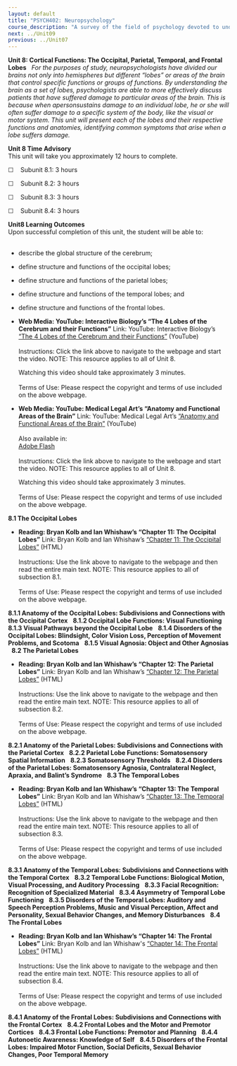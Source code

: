 ```yaml
---
layout: default
title: "PSYCH402: Neuropsychology"
course_description: "A survey of the field of psychology devoted to understanding how the brain functions and how it interacts with the body in order to control and mediate behaviors and actions."
next: ../Unit09
previous: ../Unit07
---
```

**Unit 8: Cortical Functions: The Occipital, Parietal, Temporal, and
Frontal Lobes** <span id="8"></span> 
*For the purposes of study, neuropsychologists have divided our brains
not only* *into hemispheres but different “lobes” or areas of the brain
that control specific functions or groups of functions. By understanding
the brain as a set of lobes, psychologists are able to more effectively
discuss patients that have suffered damage to particular areas of the
brain. This is because when apersonsustains damage to an individual
lobe, he* *or she will often suffer damage to a specific system of the
body, like the visual or motor system. This unit will present each of
the lobes and their respective functions and anatomies, identifying
common symptoms that arise when a lobe suffers damage.*

**Unit 8 Time Advisory**  
This unit will take you approximately 12 hours to complete.  
  
 ☐    Subunit 8.1: 3 hours  
  
 ☐    Subunit 8.2: 3 hours  
  
 ☐    Subunit 8.3: 3 hours  
  
 ☐    Subunit 8.4: 3 hours

**Unit8 Learning Outcomes**  
Upon successful completion of this unit, the student will be able to:  
  
-   describe the global structure of the cerebrum;
-   define structure and functions of the occipital lobes;
-   define structure and functions of the parietal lobes;
-   define structure and functions of the temporal lobes; and
-   define structure and functions of the frontal lobes.

-   **Web Media: YouTube: Interactive Biology’s “The 4 Lobes of the
    Cerebrum and their Functions”**
    Link: YouTube: Interactive Biology’s [“The 4 Lobes of the Cerebrum
    and their
    Functions](http://youtu.be/Vy8EvyQoQIE)[”](http://youtu.be/Vy8EvyQoQIE)
    (YouTube)  
        
     Instructions: Click the link above to navigate to the webpage and
    start the video. NOTE: This resource applies to all of Unit 8.  
      
     Watching this video should take approximately 3 minutes.  
        
     Terms of Use: Please respect the copyright and terms of use
    included on the above webpage.

-   **Web Media: YouTube: Medical Legal Art’s “Anatomy and Functional
    Areas of the Brain”**
    Link: YouTube: Medical Legal Art’s [“Anatomy and Functional Areas of
    the
    Brain](http://youtu.be/HVGlfcP3ATI)[”](http://youtu.be/HVGlfcP3ATI)
    (YouTube)  
        
     Also available in:  
     [Adobe
    Flash](http://catalog.nucleusinc.com/generateexhibit.php?ID=14614&ExhibitKeywordsRaw=&TL=&A=2)  
        
     Instructions: Click the link above to navigate to the webpage and
    start the video. NOTE: This resource applies to all of Unit 8.  
      
     Watching this video should take approximately 3 minutes.  
        
     Terms of Use: Please respect the copyright and terms of use
    included on the above webpage.

**8.1 The Occipital Lobes** <span id="8.1"></span> 
-   **Reading: Bryan Kolb and Ian Whishaw’s “Chapter 11: The Occipital
    Lobes”**
    Link: Bryan Kolb and Ian Whishaw’s [“Chapter 11: The Occipital
    Lobes](http://sites.google.com/site/neuropsychologyspring2011/chapter-11-the-occipital-lobes)[”](http://sites.google.com/site/neuropsychologyspring2011/chapter-11-the-occipital-lobes)
    (HTML)  
        
     Instructions: Use the link above to navigate to the webpage and
    then read the entire main text. NOTE: This resource applies to all
    of subsection 8.1.  
        
     Terms of Use: Please respect the copyright and terms of use
    included on the above webpage.

**8.1.1 Anatomy of the Occipital Lobes: Subdivisions and Connections
with the Occipital Cortex** <span id="8.1.1"></span> 
**8.1.2 Occipital Lobe Functions: Visual Functioning** <span
id="8.1.2"></span> 
**8.1.3 Visual Pathways beyond the Occipital Lobe** <span
id="8.1.3"></span> 
**8.1.4 Disorders of the Occipital Lobes: Blindsight, Color Vision Loss,
Perception of Movement Problems, and Scotoma** <span id="8.1.4"></span> 
**8.1.5 Visual Agnosia: Object and Other Agnosias** <span
id="8.1.5"></span> 
**8.2 The Parietal Lobes** <span id="8.2"></span> 
-   **Reading: Bryan Kolb and Ian Whishaw’s “Chapter 12: The Parietal
    Lobes”**
    Link: Bryan Kolb and Ian Whishaw’s [“Chapter 12: The Parietal
    Lobes](http://sites.google.com/site/neuropsychologyspring2011/chapter-12-the-parietal-lobes)[”](http://sites.google.com/site/neuropsychologyspring2011/chapter-12-the-parietal-lobes)
    (HTML)  
        
     Instructions: Use the link above to navigate to the webpage and
    then read the entire main text. NOTE: This resource applies to all
    of subsection 8.2.  
        
     Terms of Use: Please respect the copyright and terms of use
    included on the above webpage.

**8.2.1 Anatomy of the Parietal Lobes: Subdivisions and Connections with
the Parietal Cortex** <span id="8.2.1"></span> 
**8.2.2 Parietal Lobe Functions: Somatosensory Spatial Information**
<span id="8.2.2"></span> 
**8.2.3 Somatosensory Thresholds** <span id="8.2.3"></span> 
**8.2.4 Disorders of the Parietal Lobes: Somatosensory Agnosia,
Contralateral Neglect, Apraxia, and Balint’s Syndrome** <span
id="8.2.4"></span> 
**8.3 The Temporal Lobes** <span id="8.3"></span> 
-   **Reading: Bryan Kolb and Ian Whishaw’s “Chapter 13: The Temporal
    Lobes”**
    Link: Bryan Kolb and Ian Whishaw’s [“Chapter 13: The Temporal
    Lobes](http://sites.google.com/site/neuropsychologyspring2011/chapter-13-the-temporal-lobes)[”](http://sites.google.com/site/neuropsychologyspring2011/chapter-13-the-temporal-lobes)
    (HTML)  
        
     Instructions: Use the link above to navigate to the webpage and
    then read the entire main text. NOTE: This resource applies to all
    of subsection 8.3.  
        
     Terms of Use: Please respect the copyright and terms of use
    included on the above webpage.

**8.3.1 Anatomy of the Temporal Lobes: Subdivisions and Connections with
the Temporal Cortex** <span id="8.3.1"></span> 
**8.3.2 Temporal Lobe Functions: Biological Motion, Visual Processing,
and Auditory Processing** <span id="8.3.2"></span> 
**8.3.3 Facial Recognition: Recognition of Specialized Material** <span
id="8.3.3"></span> 
**8.3.4 Asymmetry of Temporal Lobe Functioning** <span
id="8.3.4"></span> 
**8.3.5 Disorders of the Temporal Lobes: Auditory and Speech Perception
Problems, Music and Visual Perception, Affect and Personality, Sexual
Behavior Changes, and Memory Disturbances** <span id="8.3.5"></span> 
**8.4 The Frontal Lobes** <span id="8.4"></span> 
-   **Reading: Bryan Kolb and Ian Whishaw’s “Chapter 14: The Frontal
    Lobes”**
    Link: Bryan Kolb and Ian Whishaw's [“Chapter 14: The Frontal
    Lobes](http://sites.google.com/site/neuropsychologyspring2011/chapter-14-the-frontal-lobes)[”](http://sites.google.com/site/neuropsychologyspring2011/chapter-14-the-frontal-lobes)
    (HTML)  
        
     Instructions: Use the link above to navigate to the webpage and
    then read the entire main text. NOTE: This resource applies to all
    of subsection 8.4.  
        
     Terms of Use: Please respect the copyright and terms of use
    included on the above webpage.

**8.4.1 Anatomy of the Frontal Lobes: Subdivisions and Connections with
the Frontal Cortex** <span id="8.4.1"></span> 
**8.4.2 Frontal Lobes and the Motor and Premotor Cortices** <span
id="8.4.2"></span> 
**8.4.3 Frontal Lobe Functions: Premotor and Planning** <span
id="8.4.3"></span> 
**8.4.4 Autonoetic Awareness: Knowledge of Self** <span
id="8.4.4"></span> 
**8.4.5 Disorders of the Frontal Lobes: Impaired Motor Function, Social
Deficits, Sexual Behavior Changes, Poor Temporal Memory** <span
id="8.4.5"></span> 
